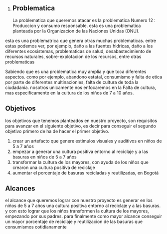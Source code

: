 1. ## Problematica

   La problematica que queremos atacar es la problematica Numero 12 : Produccion y consumo responsable. esta es una problematica planteada
   por la Organizacion de las Naciones Unidas (ONU).

  esta es una problematrica que genera otras muchas problematicas. entre estas podemos ver, por ejemplo, daño a las fuentes hidricas, daño
  a los diferentes ecosistemas, problematicas de salud, desabastecimiento de recursos naturales, sobre-explotacion de los recursos, entre
  otras problematicas

   Sabiendo que es una problematica muy amplia y que toca diferentes aspectos. como por ejemplo, abandono estatal, consumismo y falta de 
   etica por parte de diferentes multinacionles, falta de cultura de toda la ciudadania. nosotros unicamente nos enfocaremos en la Falta de cultura,
   mas especificamente en la cultura de los niños de 7 a 10 años.

   ## Objetivos

   los objetivos que tenemos planteados en nuestro proyecto, son requisitos para avanzar en el siguiente objetivo, es decir para conseguir el
   segundo objetivo primero de ha de hacer el primer objetivo.

   1. crear un artefacto que genere estimulos visuales y auditivos en niños de 5 a 7 años
   2. empezar a generar una cultura positiva entorno al reciclaje y a las basuras en niños de 5 a 7 años
   3. transformar la cultura de los mayores, con ayuda de los niños que crearon una cultura positiva de reciclaje
   4. aumentar el porcentaje de basuras recicladas y reutilizadas, en Bogotá

   ## Alcances 

   el alcance que queremos lograr con nuestro proyecto es generar en los niños de 5 a 7 años una cultura positiva entorno al reciclaje y
   a las basuras. y con esto lograr que los niños transformen la cultura de los mayores, empezando por sus padres. para finalmente como mayor alcance
   conseguir un mayor porcentaje de reciclaje y reutilizacion de las basuras que consumismos cotidianamente
